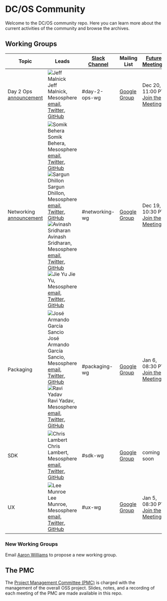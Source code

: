 # DC/OS Community
Welcome to the DC/OS community repo. Here you can learn more about the current activities of the community and browse the archives.

## Working Groups

| Topic | Leads | [Slack Channel](http://chat.dcos.io/) | Mailing List | [Future Meetings](https://calendar.google.com/calendar/embed?src=mesosphere.io_1iu6qkkrmnghb61ntfrp5fc46o%40group.calendar.google.com&ctz=America/Los_Angeles) |
|-------|-------|---------------|--------------|----------|
| Day 2 Ops <br> [announcement](https://dcos.io/blog/2016/join-the-dc-os-day-2-operations-working-group/index.html) | ![Jeff Malnick](https://avatars3.githubusercontent.com/u/4028224?v=3&s=35) Jeff Malnick, Mesosphere <br> [email](mailto:jeff@mesosphere.io), [Twitter](https://twitter.com/malnick), [GitHub](https://github.com/malnick) | #day-2-ops-wg | [Google Group](https://groups.google.com/a/dcos.io/forum/#!forum/day-2-ops-wg) | Dec 20, 11:00 PT <br> [Join the Meeting](https://hangouts.google.com/hangouts/_/dcos.io/day-2-ops-wg) |
| Networking <br> [announcement](https://dcos.io/blog/2016/join-the-dc-os-networking-working-group/index.html) |  ![Somik Behera](https://avatars2.githubusercontent.com/u/714442?v=3&s=35) Somik Behera, Mesosphere <br> [email](mailto:somik@mesosphere.io), [Twitter](https://twitter.com/strikesme), [GitHub](https://github.com/somikbehera) <br> ![Sargun Dhillon](https://avatars1.githubusercontent.com/u/750148?v=3&s=35) Sargun Dhillon, Mesosphere <br> [email](mailto:sargun@mesosphere.io), [Twitter](https://twitter.com/sargun), [GitHub](https://github.com/sargun) <br> ![Avinash Sridharan](https://avatars3.githubusercontent.com/u/3128730?v=3&s=35) Avinash Sridharan, Mesosphere <br> [email](mailto:avinash@mesosphere.io), [Twitter](https://twitter.com/av1nash_s), [GitHub](https://github.com/asridharan) <br> ![Jie Yu](https://avatars2.githubusercontent.com/u/1778745?v=3&s=35) Jie Yu, Mesosphere <br> [email](mailto:jie@mesosphere.io), [Twitter](https://twitter.com/jie_yu), [GitHub](https://github.com/jieyu) | #networking-wg | [Google Group](https://groups.google.com/a/dcos.io/forum/#!forum/networking-wg) | Dec 19, 10:30 PT <br> [Join the Meeting](https://hangouts.google.com/hangouts/_/dcos.io/networking-wg) |
| Packaging | ![José Armando García Sancio](https://avatars0.githubusercontent.com/u/794394?v=3&s=35) José Armando García Sancio, Mesosphere  <br> [email](mailto:jose@mesosphere.io), [Twitter](https://twitter.com/jagsancio), [GitHub](https://github.com/jsancio) <br> ![Ravi Yadav](https://avatars2.githubusercontent.com/u/1666717?v=3&s=35) Ravi Yadav, Mesosphere <br> [email](mailto:ryadav@mesosphere.io), [Twitter](https://twitter.com/RaaveYadav), [GitHub](https://github.com/ryadav88) | #packaging-wg | [Google Group](https://groups.google.com/a/dcos.io/forum/#!forum/packaging-wg) | Jan 6, 08:30 PT <br> [Join the Meeting](https://hangouts.google.com/hangouts/_/dcos.io/packaging-wg) |
| SDK | ![Chris Lambert](https://avatars3.githubusercontent.com/u/19239758?v=3&s=35) Chris Lambert, Mesosphere <br> [email](mailto:clambert@mesosphere.io), [Twitter](https://twitter.com/clambert), [GitHub](https://github.com/triclambert) | #sdk-wg | [Google Group](https://groups.google.com/a/dcos.io/forum/#!forum/sdk-wg) | coming soon |
| UX | ![Lee Munroe](https://avatars3.githubusercontent.com/u/15963?v=3&s=35) Lee Munroe, Mesosphere <br> [email](mailto:lee@mesosphere.io), [Twitter](https://twitter.com/leemunroe), [GitHub](https://github.com/leemunroe) | #ux-wg | [Google Group](https://groups.google.com/a/dcos.io/forum/#!forum/ux-wg) | Jan 5, 08:30 PT <br> [Join the Meeting](https://hangouts.google.com/hangouts/_/dcos.io/ux-wg) |

### New Working Groups
Email [Aaron Williams](mailto:aaron.williams@dcos.io) to propose a new working group.

## The PMC

The [Project Management Committee (PMC)](pmc) is charged with the management of the overall OSS project. Slides, notes, and a recording of each meeting of the PMC are made available in this repo.
